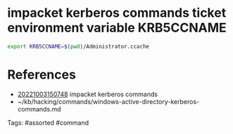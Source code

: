 # impacket kerberos commands ticket environment variable KRB5CCNAME
```bash
export KRB5CCNAME=$(pwd)/Administrator.ccache
```

# References
- [20221003150748](/zet/20221003150748/README.md) impacket kerberos commands
- ~/kb/hacking/commands/windows-active-directory-kerberos-commands.md

Tags:
    #assorted #command
